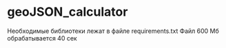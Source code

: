 # geoJSON_calculator

Необходимые библиотеки лежат в файле requirements.txt
Файл 600 Мб обрабатывается 40 сек
